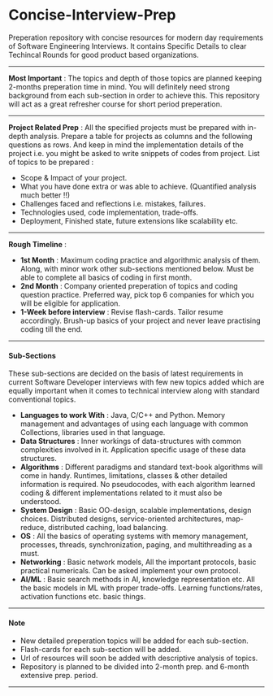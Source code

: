 # Concise-Interview-Prep
Preperation repository with concise resources for modern day requirements of Software Engineering Interviews. It contains Specific Details to clear Techincal Rounds for good product based organizations. 

---

__Most Important__ : The topics and depth of those topics are planned keeping 2-months preperation time in mind. You will definitely need strong background from each sub-section in order to achieve this. This repository will act as a great refresher course for short period preperation.

---
__Project Related Prep__ : All the specified projects must be prepared with in-depth analysis. Prepare a table for projects as columns and the following questions as rows. And keep in mind the implementation details of the project i.e. you might be asked to write snippets of codes from project. List of topics to be prepared :

* Scope & Impact of your project.
* What you have done extra or was able to achieve. (Quantified analysis much better !!)
* Challenges faced and reflections i.e. mistakes, failures.
* Technologies used, code implementation, trade-offs.
* Deployment, Finished state, future extensions like scalability etc.




---
__Rough Timeline__ : 
* __1st Month__ : Maximum coding practice and algorithmic analysis of them. Along, with minor work other sub-sections mentioned below. Must be able to complete all basics of coding in first month.
* __2nd Month__ : Company oriented preperation of topics and coding question practice. Preferred way, pick top 6 companies for which you will be eligible for application. 
* __1-Week before interview__ : Revise flash-cards. Tailor resume accordingly. Brush-up basics of your project and never leave practising coding till the end.
---
#### Sub-Sections

These sub-sections are decided on the basis of latest requirements in current Software Developer interviews with few new topics added which are equally important when it comes to technical interview along with standard conventional topics.  

* __Languages to work With__ : Java, C/C++ and Python. Memory management and advantages of using each language with common Collections, libraries used in that language.
* __Data Structures__ : Inner workings of data-structures with common complexities involved in it. Application specific usage of these data structures.
* __Algorithms__ : Different paradigms and standard text-book algorithms will come in handy. Runtimes, limitations, classes & other detailed information is required. No pseudocodes, with each algorithm learned coding & different implementations related to it must also be understood.
* __System Design__ : Basic OO-design, scalable implementations, design choices. Distributed designs, service-oriented architectures, map-reduce, distributed caching, load balancing.
* __OS__ : All the basics of operating systems with memory management, processes, threads, synchronization, paging, and multithreading as a must.
* __Networking__ : Basic network models, All the important protocols, basic practical numericals. Can be asked implement your own protocol.
* __AI/ML__ : Basic search methods in AI, knowledge representation etc. All the basic models in ML with proper trade-offs. Learning functions/rates, activation functions etc. basic things.

---
#### Note
* New detailed preperation topics will be added for each sub-section.
* Flash-cards for each sub-section will be added.
* Url of resources will soon be added with descriptive analysis of topics.
* Repository is planned to be divided into 2-month prep. and 6-month extensive prep. period.
---
